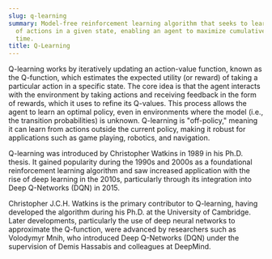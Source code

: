 ```yaml
---
slug: q-learning
summary: Model-free reinforcement learning algorithm that seeks to learn the value
  of actions in a given state, enabling an agent to maximize cumulative reward over
  time.
title: Q-Learning
---
```


Q-learning works by iteratively updating an action-value function, known as the Q-function, which estimates the expected utility (or reward) of taking a particular action in a specific state. The core idea is that the agent interacts with the environment by taking actions and receiving feedback in the form of rewards, which it uses to refine its Q-values. This process allows the agent to learn an optimal policy, even in environments where the model (i.e., the transition probabilities) is unknown. Q-learning is "off-policy," meaning it can learn from actions outside the current policy, making it robust for applications such as game playing, robotics, and navigation.

Q-learning was introduced by Christopher Watkins in 1989 in his Ph.D. thesis. It gained popularity during the 1990s and 2000s as a foundational reinforcement learning algorithm and saw increased application with the rise of deep learning in the 2010s, particularly through its integration into Deep Q-Networks (DQN) in 2015.

Christopher J.C.H. Watkins is the primary contributor to Q-learning, having developed the algorithm during his Ph.D. at the University of Cambridge. Later developments, particularly the use of deep neural networks to approximate the Q-function, were advanced by researchers such as Volodymyr Mnih, who introduced Deep Q-Networks (DQN) under the supervision of Demis Hassabis and colleagues at DeepMind.